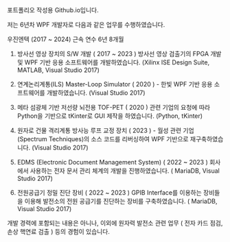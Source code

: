 포트폴리오 작성용 Github.io입니다.

저는 6년차 WPF 개발자로 다음과 같은 업무를 수행하였습니다.


우진엔텍 (2017 ~ 2024)
근속 연수 6년 8개월

  1. 방사선 영상 장치의 S/W 개발 ( 2017 ~ 2023 )
방사선 영상 검출기의 FPGA 개발 및 WPF 기반 응용 소프트웨어를 개발하였습니다.
(Xilinx ISE Design Suite, MATLAB, Visual Studio 2017)

  2. 연계논리계통(ILS) Master-Loop Simulator ( 2020 ) - 한빛
WPF 기반 응용 소프트웨어를 개발하였습니다.
(Visual Studio 2017)

  3. 메타 섬광체 기반 저선량 뇌전용 TOF-PET ( 2020 )
관련 기업의 요청에 따라 Python을 기반으로 tKinter로 GUI 제작을 하였습니다.
(Python, tKinter)

  4. 원자로 건물 격리계통 방사능 루프 교정 장치 ( 2023 ) - 월성
관련 기업(Spectrum Techniques)의 소스 코드를 리버싱하여 WPF 기반으로 재구축하였습니다.
(Visual Studio 2017)

  5. EDMS (Electronic Document Management System) ( 2022 ~ 2023 )
회사에서 사용하는 전자 문서 관리 체계의 개발을 진행하였습니다.
( MariaDB, Visual Studio 2017)

  7. 전원공급기 정밀 진단 장비 ( 2022 ~ 2023 )
GPIB Interface를 이용하는 장비들을 이용해 발전소의 전원 공급기를 진단하는 장비를 구축하였습니다.
( MariaDB, Visual Studio 2017)

개발 경력에 포함되는 내용은 아니나, 
이외에 원자력 발전소 관련 업무 ( 전자 카드 점검, 손상 핵연료 검출 ) 등의 경험이 있습니다.
